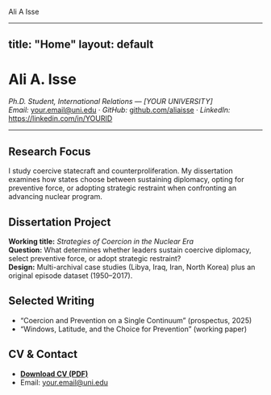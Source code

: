 Ali A Isse

---
title: "Home"
layout: default
---

# Ali A. Isse

*Ph.D. Student, International Relations — [YOUR UNIVERSITY]*  
*Email:* your.email@uni.edu · *GitHub:* [github.com/aliaisse](https://github.com/aliaisse) · *LinkedIn:* https://linkedin.com/in/YOURID

---

## Research Focus
I study coercive statecraft and counterproliferation. My dissertation examines how states choose between sustaining diplomacy, opting for preventive force, or adopting strategic restraint when confronting an advancing nuclear program.

## Dissertation Project
**Working title:** *Strategies of Coercion in the Nuclear Era*  
**Question:** What determines whether leaders sustain coercive diplomacy, select preventive force, or adopt strategic restraint?  
**Design:** Multi-archival case studies (Libya, Iraq, Iran, North Korea) plus an original episode dataset (1950–2017).

## Selected Writing
- “Coercion and Prevention on a Single Continuum” (prospectus, 2025)  
- “Windows, Latitude, and the Choice for Prevention” (working paper)

## CV & Contact
- **[Download CV (PDF)](/cv/Mehdi_CV.pdf)**  
- Email: your.email@uni.edu
